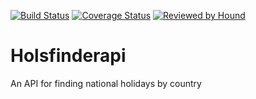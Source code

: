 [![Build Status](https://travis-ci.com/Kaytbode/holsfinderapi.svg?branch=develop)](https://travis-ci.com/Kaytbode/holsfinderapi)
[![Coverage Status](https://coveralls.io/repos/github/Kaytbode/holsfinderapi/badge.svg?branch=develop)](https://coveralls.io/github/Kaytbode/holsfinderapi)
[![Reviewed by Hound](https://img.shields.io/badge/Reviewed_by-Hound-8E64B0.svg)](https://houndci.com)  
# Holsfinderapi
An API for finding national holidays by country

